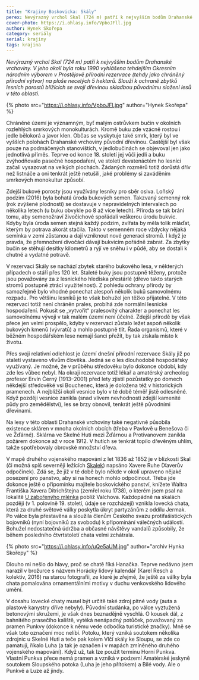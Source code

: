 ```yaml
---
title: "Krajiny Boskovicka: Skály"
perex: Nevýrazný vrchol Skal (724 m) patří k nejvyšším bodům Drahanské vrchoviny. V jeho okolí byla roku 1990 vyhlášena tehdejším Okresním národním výborem v Prostějově přírodní rezervace (tehdy jako chráněný přírodní výtvor) na ploše necelých 5 hektarů.
cover-photo: https://i.ohlasy.info/VpboJFll.jpg
author: Hynek Skořepa
category: seriály
serial: krajiny
tags: krajina
---
```


*Nevýrazný vrchol Skal (724 m) patří k nejvyšším bodům Drahanské vrchoviny. V jeho okolí byla roku 1990 vyhlášena tehdejším Okresním národním výborem v Prostějově přírodní rezervace (tehdy jako chráněný přírodní výtvor) na ploše necelých 5 hektarů. Slouží k ochraně zbytků lesních porostů blížících se svojí dřevinou skladbou původnímu složení lesů v této oblasti.*

{% photo src="https://i.ohlasy.info/VpboJFl.jpg" author="Hynek Skořepa" %}

Chráněné území je významným, byť malým ostrůvkem bučin v okolních rozlehlých smrkových monokulturách. Kromě buku zde vzácně rostou i jedle bělokorá a javor klen. Občas se vyskytuje také smrk, který byl ve vyšších polohách Drahanské vrchoviny původní dřevinou. Častější byl však pouze na podmáčených stanovištích, v jedlobučinách se objevoval jen jako jednotlivá příměs. Teprve od konce 18. století jej vůči jedli a buku zvýhodňovalo pasečné hospodaření, ve století devatenáctém ho lesníci začali vysazovat na velkých plochách. Žádaných rozměrů totiž dorůstá dřív než listnáče a oni tenkrát ještě netušili, jaké problémy si zaváděním smrkových monokultur způsobí.

Zdejší bukové porosty jsou využívány lesníky pro sběr osiva. Loňský podzim (2016) byla bohatá úroda bukových semen. Takzvaný semenný rok (rok zvýšené plodnosti) se dostavuje v nepravidelných intervalech po několika letech (u buku obvykle po 8 až více letech). Příroda se tak brání tomu, aby semenožraví živočichové spořádali veškerou úrodu bukvic. Kdyby byla úroda semen stejná každý podzim, zvířata by měla tolik mláďat, kterým by potrava akorát stačila. Takto v semenném roce vždycky nějaká semínka v zemi zůstanou a dají vzniknout nové generaci stromů. I když je pravda, že přemnožení divočáci dávají bukvicím pořádně zabrat. Za zbytky bučin se stěhují desítky kilometrů a ryjí ve sněhu i v půdě, aby se dostali k chutné a vydatné potravě.

V rezervaci Skály se nachází zbytek starého bukového lesa, v některých případech o stáří přes 120 let. Staleté buky jsou postupně těženy, protože jsou považovány za z lesnického hlediska přestárlé (dřevo takto starých stromů postupně ztrácí využitelnost). Z pohledu ochrany přírody by samozřejmě bylo vhodné ponechat alespoň několik buků samovolnému rozpadu. Pro většinu lesníků je to však bohužel jen těžko přijatelné. V této rezervaci totiž není chráněn prales, probíhá zde normální lesnické hospodaření. Pokusit se „vytvořit“ pralesovitý charakter a ponechat les samovolnému vývoji v tak malém území není účelné. Zdejší přírodě by však přece jen velmi prospělo, kdyby v rezervaci zůstalo ležet aspoň několik bukových kmenů (vývratů) a mohlo postupně tlít. Řada organismů, které v běžném hospodářském lese nemají šanci přežít, by tak získala místo k životu.

Přes svoji relativní odlehlost je území dnešní přírodní rezervace Skály již po staletí vystaveno vlivům člověka. Jedná se o les dlouhodobě hospodářsky využívaný. Je možné, že v průběhu středověku bylo dokonce období, kdy zde les vůbec nebyl. Na okraji rezervace totiž lékař a amatérský archeolog profesor Ervín Černý (1913–2001) před lety zjistil pozůstatky po domech někdejší středověké vsi Bouchenec, která je doložena též v historických pramenech. A nejbližší okolí vesnice bylo v té době téměř jistě odlesněné. Když později vesnice zanikla (snad vlivem nevhodnosti zdejší kamenité půdy pro zemědělství), les se brzy obnovil, tenkrát ještě původními dřevinami.

Na lesy v této oblasti Drahanské vrchoviny také negativně působila existence skláren v mnoha okolních obcích (třeba v Pavlově u Benešova či ve Žďárné). Sklárna ve Skelné Huti mezi Žďárnou a Protivanovem zanikla požárem dokonce až v roce 1912. V hutích se tenkrát topilo dřevěným uhlím, takže spotřebovaly obrovské množství dřeva.

V mapě druhého vojenského mapování z let 1836 až 1852 je v blízkosti Skal (či možná spíš severněji ležících [Skalek](http://www.ohlasy.info/clanky/2016/07/skalky.html)) napsáno Xavere Ruhe (Xaverův odpočinek). Zdá se, že již v té době bylo někde v okolí upraveno nějaké posezení pro panstvo, aby si na honech mohlo odpočinout. Třeba jde dokonce ještě o připomínku majitele boskovického panství, knížete Waltra Františka Xavera Ditrichštejna (zemřel roku 1738), o kterém jsem psal na lokalitě [U zabořenýho mlénka](http://www.ohlasy.info/clanky/2015/12/zaboreny-mlenek.html) poblíž Valchova. Každopádně na skalách později (v 1. polovině 19. století, údaje se rozcházejí) vznikla lovecká chata, která za druhé světové války poskytla úkryt partyzánům z oddílu Jermak. Po válce byla přestavěna a sloužila členům Českého svazu protifašistických bojovníků (nyní bojovníků za svobodu) k připomínání válečných událostí. Bohužel nedostatečná údržba a občasné návštěvy vandalů způsobily, že během posledního čtvrtstoletí chata velmi zchátrala.

{% photo src="https://i.ohlasy.info/uQe5aUM.jpg" author="archiv Hynka Skořepy" %}

Dlouho mi nešlo do hlavy, proč se chatě říká Hanačka. Teprve nedávno jsem narazil v brožurce s názvem Horácký lidový kalendář (Karel Resch a kolektiv, 2016) na starou fotografii, ze které je zřejmé, že ještě za války byla chata pomalována ornamentálními motivy v duchu venkovského lidového umění.

V dosahu lovecké chaty musel být určitě také zdroj pitné vody (auta a plastové kanystry dříve nebyly). Původní studánka, po válce vyztužená betonovými skružemi, je však dnes beznadějně vyschlá. O kousek dál, z bahnitého prasečího kaliště, vytéká nenápadný potůček, považovaný za pramen Punkvy (dokonce k němu vede odbočka turistické značky). Mně se však toto označení moc nelíbí. Potoku, který vzniká soutokem několika zdrojnic u Skelné Huti a teče pak kolem Vlčí skály ke Sloupu, se zde co pamatuji, říkalo Luha (a tak je označen i v mapách zmíněného druhého vojenského mapování). Když už, tak lze použít termínu Horní Punkva. Vlastní Punkva přece nemá pramen a vzniká v podzemí Amatérské jeskyně soutokem Sloupského potoka (Luha je jeho přítokem) a Bílé vody. Ale o Punkvě a Luze až jindy.
